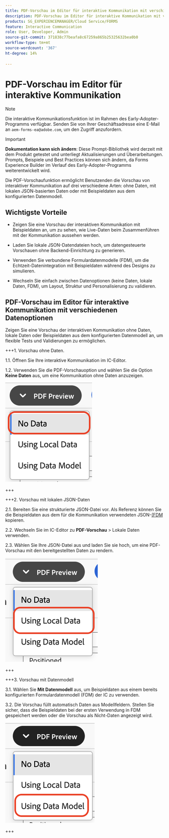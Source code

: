 ```yaml
---
title: PDF-Vorschau im Editor für interaktive Kommunikation mit verschiedenen Datenoptionen
description: PDF-Vorschau im Editor für interaktive Kommunikation mit verschiedenen Datenoptionen zur Vorschau der interaktiven Kommunikation auf drei verschiedene Arten.
products: SG_EXPERIENCEMANAGER/Cloud Service/FORMS
feature: Interactive Communication
role: User, Developer, Admin
source-git-commit: 371838c77beafa8c67259a865b25325632bea0b0
workflow-type: tm+mt
source-wordcount: '367'
ht-degree: 14%

---
```



# PDF-Vorschau im Editor für interaktive Kommunikation

>[!NOTE]
>
> Die interaktive Kommunikationsfunktion ist im Rahmen des Early-Adopter-Programms verfügbar. Senden Sie von Ihrer Geschäftsadresse eine E-Mail an `aem-forms-ea@adobe.com`, um den Zugriff anzufordern.

>[!IMPORTANT]
>
> **Dokumentation kann sich ändern**: Diese Prompt-Bibliothek wird derzeit mit dem Produkt getestet und unterliegt Aktualisierungen und Überarbeitungen. Prompts, Beispiele und Best Practices können sich ändern, da Forms Experience Builder im Verlauf des Early-Adopter-Programms weiterentwickelt wird.

Die PDF-Vorschaufunktion ermöglicht Benutzenden die Vorschau von interaktiver Kommunikation auf drei verschiedene Arten: ohne Daten, mit lokalen JSON-basierten Daten oder mit Beispieldaten aus dem konfigurierten Datenmodell.

## Wichtigste Vorteile

- Zeigen Sie eine Vorschau der interaktiven Kommunikation mit Beispieldaten an, um zu sehen, wie Live-Daten beim Zusammenführen mit der Kommunikation aussehen werden.

- Laden Sie lokale JSON-Datendateien hoch, um datengesteuerte Vorschauen ohne Backend-Einrichtung zu generieren.

- Verwenden Sie verbundene Formulardatenmodelle (FDM), um die Echtzeit-Datenintegration mit Beispieldaten während des Designs zu simulieren.

- Wechseln Sie einfach zwischen Datenoptionen (keine Daten, lokale Daten, FDM), um Layout, Struktur und Personalisierung zu validieren.

## PDF-Vorschau im Editor für interaktive Kommunikation mit verschiedenen Datenoptionen

Zeigen Sie eine Vorschau der interaktiven Kommunikation ohne Daten, lokale Daten oder Beispieldaten aus dem konfigurierten Datenmodell an, um flexible Tests und Validierungen zu ermöglichen.

+++&#x200B;1. Vorschau ohne Daten.

1.1. Öffnen Sie Ihre interaktive Kommunikation im IC-Editor.

1.2. Verwenden Sie die PDF-Vorschauoption und wählen Sie die Option **Keine Daten** aus, um eine Kommunikation ohne Daten anzuzeigen.

![IC-Dokument suchen](/help/forms/interactive-communication/assets/nodata.png)

+++

+++&#x200B;2. Vorschau mit lokalen JSON-Daten

2.1. Bereiten Sie eine strukturierte JSON-Datei vor. Als Referenz können Sie die Beispieldaten aus dem für die Kommunikation verwendeten JSON-[&#x200B; (FDM](https://experienceleague.adobe.com/en/docs/experience-manager-cloud-service/content/forms/integrate/use-form-data-model/work-with-form-data-model) kopieren.

2.2. Wechseln Sie im IC-Editor zu **PDF-Vorschau** > Lokale Daten verwenden.

2.3. Wählen Sie Ihre JSON-Datei aus und laden Sie sie hoch, um eine PDF-Vorschau mit den bereitgestellten Daten zu rendern.

![IC-Dokument suchen](/help/forms/interactive-communication/assets/localdata.png)

+++

+++&#x200B;3. Vorschau mit Datenmodell 

3.1. Wählen Sie **Mit Datenmodell** aus, um Beispieldaten aus einem bereits konfigurierten Formulardatenmodell (FDM) der IC zu verwenden.

3.2. Die Vorschau füllt automatisch Daten aus Modellfeldern. Stellen Sie sicher, dass die Beispieldaten bei der ersten Verwendung in FDM gespeichert werden oder die Vorschau als Nicht-Daten angezeigt wird.

![IC-Dokument suchen](/help/forms/interactive-communication/assets/datamodel.png)

+++

